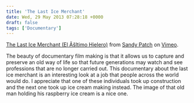 ```yaml
---
title: 'The Last Ice Merchant'
date: Wed, 29 May 2013 07:28:18 +0000
draft: false
tags: ['Documentary']
---
```


[The Last Ice Merchant (El Ãšltimo Hielero)](http://vimeo.com/66507747) from [Sandy Patch](http://vimeo.com/user10685671) on [Vimeo](http://vimeo.com).

The beauty of documentary film making is that it allows us to capture and preserve an old way of life so that future generations may watch and see professions that are no longer carried out. This documentary about the last ice merchant is an interesting look at a job that people across the world would do. I appreciate that one of these individuals took up construction and the next one took up ice cream making instead. The image of that old man holding his raspberry ice cream is a nice one.